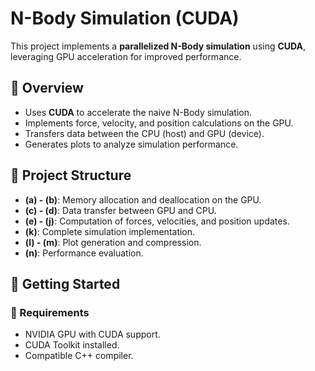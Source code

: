# N-Body Simulation (CUDA)

This project implements a **parallelized N-Body simulation** using **CUDA**, leveraging GPU acceleration for improved performance.

## 📝 Overview
- Uses **CUDA** to accelerate the naive N-Body simulation.
- Implements force, velocity, and position calculations on the GPU.
- Transfers data between the CPU (host) and GPU (device).
- Generates plots to analyze simulation performance.

## 📂 Project Structure
- **(a) - (b)**: Memory allocation and deallocation on the GPU.
- **(c) - (d)**: Data transfer between GPU and CPU.
- **(e) - (j)**: Computation of forces, velocities, and position updates.
- **(k)**: Complete simulation implementation.
- **(l) - (m)**: Plot generation and compression.
- **(n)**: Performance evaluation.

## 🚀 Getting Started
### **🔧 Requirements**
- NVIDIA GPU with CUDA support.
- CUDA Toolkit installed.
- Compatible C++ compiler.
